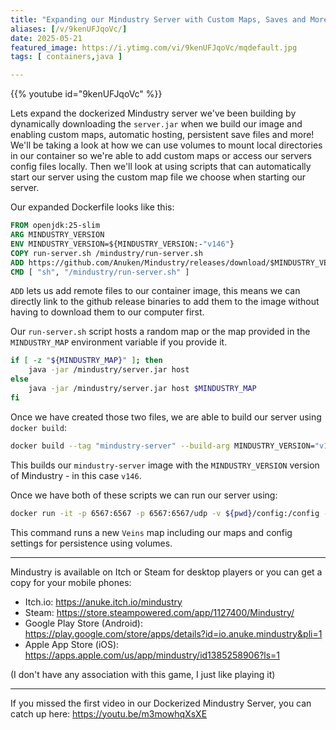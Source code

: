 ```yaml
---
title: "Expanding our Mindustry Server with Custom Maps, Saves and More"
aliases: [/v/9kenUFJqoVc/]
date: 2025-05-21
featured_image: https://i.ytimg.com/vi/9kenUFJqoVc/mqdefault.jpg
tags: [ containers,java ]

---
```


{{% youtube id="9kenUFJqoVc" %}}

Lets expand the dockerized Mindustry server we've been building by dynamically downloading the `server.jar` when we build our image and enabling custom maps, automatic hosting, persistent save files and more! We'll be taking a look at how we can use volumes to mount local directories in our container so we're able to add custom maps or access our servers config files locally. Then we'll look at using scripts that can automatically start our server using the custom map file we choose when starting our server.

Our expanded Dockerfile looks like this:

```dockerfile
FROM openjdk:25-slim
ARG MINDUSTRY_VERSION
ENV MINDUSTRY_VERSION=${MINDUSTRY_VERSION:-"v146"}
COPY run-server.sh /mindustry/run-server.sh
ADD https://github.com/Anuken/Mindustry/releases/download/$MINDUSTRY_VERSION/server-release.jar /mindustry/server.jar
CMD [ "sh", "/mindustry/run-server.sh" ]
```

`ADD` lets us add remote files to our container image, this means we can directly link to the github release binaries to add them to the image without having to download them to our computer first.

Our `run-server.sh` script hosts a random map or the map provided in the `MINDUSTRY_MAP` environment variable if you provide it.

```sh
if [ -z "${MINDUSTRY_MAP}" ]; then
    java -jar /mindustry/server.jar host
else
    java -jar /mindustry/server.jar host $MINDUSTRY_MAP
fi
```

Once we have created those two files, we are able to build our server using `docker build`:

```sh
docker build --tag "mindustry-server" --build-arg MINDUSTRY_VERSION="v146" .
```

This builds our `mindustry-server` image with the `MINDUSTRY_VERSION` version of Mindustry - in this case `v146`.

Once we have both of these scripts we can run our server using:

```sh
docker run -it -p 6567:6567 -p 6567:6567/udp -v ${pwd}/config:/config -v ${pwd}/maps:/config/maps -e MINDUSTRY_MAP="Veins" mindustry-server
```

This command runs a new `Veins` map including our maps and config settings for persistence using volumes.

***

Mindustry is available on Itch or Steam for desktop players or you can get a copy for your mobile phones:

* Itch.io: https://anuke.itch.io/mindustry
* Steam: https://store.steampowered.com/app/1127400/Mindustry/
* Google Play Store (Android): https://play.google.com/store/apps/details?id=io.anuke.mindustry&pli=1
* Apple App Store (iOS): https://apps.apple.com/us/app/mindustry/id1385258906?ls=1

(I don't have any association with this game, I just like playing it)

***

If you missed the first video in our Dockerized Mindustry Server, you can catch up here: https://youtu.be/m3mowhqXsXE